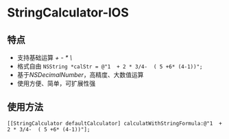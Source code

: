 # StringCalculator-IOS
## 特点
* 支持基础运算 *+* *-* *\** *\\*
* 格式自由 `NSString *calStr = @"1  + 2 * 3/4-  ( 5 +6* (4-1))";`
* 基于*NSDecimalNumber*，高精度、大数值运算
* 使用方便、简单，可扩展性强

## 使用方法
```
[[StringCalculator defaultCalculator] calculatWithStringFormula:@"1  + 2 * 3/4-  ( 5 +6* (4-1))"];
```


